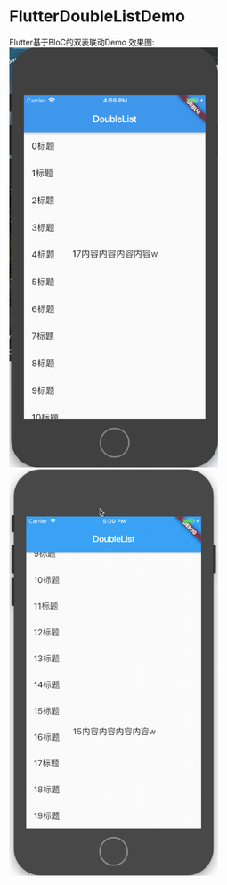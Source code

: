 # FlutterDoubleListDemo
Flutter基于BloC的双表联动Demo
效果图:  
<img src="https://github.com/yjm2657/FlutterDoubleListDemo/blob/master/Images/%E5%B1%8F%E5%B9%95%E5%BF%AB%E7%85%A7%202019-06-11%2016.59.57.png" width="375" alt="效果图png">
<img src="https://github.com/yjm2657/FlutterDoubleListDemo/blob/master/Images/2019-06-11%2017.00.33.gif" width="375" alt="效果图gif">
